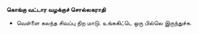**கொங்கு வட்டார வழக்குச் சொல்லகராதி**
- வெள்ளை கலந்த சிவப்பு நிற மாடு. உங்ககிட்டெ ஒரு பில்லெ இருந்துச்சு.

